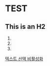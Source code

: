 TEST
=======
This is an H2
-------------
1.
2.
3.
[텍스트 선택 비활성화](https://github.com/AsnemBlue/AsnemBlue/blob/master/script/%ED%85%8D%EC%8A%A4%ED%8A%B8%EC%84%A0%ED%83%9D%EB%B9%84%ED%99%9C%EC%84%B1%ED%99%94.txt)
